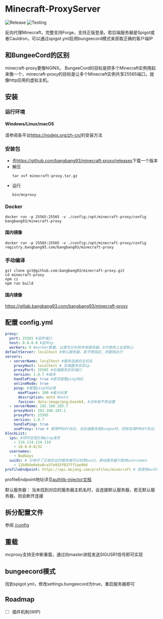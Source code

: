 # Minecraft-ProxyServer 
![Release](https://github.com/bangbang93/minecraft-proxy/workflows/Release/badge.svg)
![Testing](https://github.com/bangbang93/minecraft-proxy/workflows/Testing/badge.svg)

反向代理Minecraft，完整支持Forge，支持正版登录。若后端服务器是Spigot或者Cauldron，可以通过spigot.yml启用bungeecord模式来获取正确的客户端IP

## 和BungeeCord的区别
minecraft-proxy更像NGINX。
BungeeCord的目标是把多个Minecraft实例用起来像一个，minecraft-proxy的目标是让多个Minecraft实例共享25565端口，就像http应用的虚拟主机。

## 安装
### 运行环境
#### Windows/Linux/macOS
请参阅各平台<https://nodejs.org/zh-cn/>的安装方法
### 安装包
- 去<https://github.com/bangbang93/minecraft-proxy/releases>下载一个版本
- 解压
    ```shell script
    tar xvf minecraft-proxy.tar.gz
    ```
- 运行
    ```shell script
    bin/mcproxy
    ```
### Docker
```shell script
docker run -p 25565:25565 -v ./config:/opt/minecraft-proxy/config bangbang93/minecraft-proxy
```
#### 国内镜像
```shell
docker run -p 25565:25565 -v ./config:/opt/minecraft-proxy/config registry.bangbang93.com/bangbang93/minecraft-proxy
```
### 手动编译
```shell script
git clone git@github.com:bangbang93/minecraft-proxy.git
cd minecraft-proxy
npm ci
npm run build
```
#### 国内镜像
https://gitlab.bangbang93.com/bangbang93/minecraft-proxy

## 配置 config.yml
```yaml
proxy:
  port: 25565 #监听端口
  host: 0.0.0.0 #监听ip
  workers: 0 #worker数量，以便充分利用多核服务器，0代表用上全部核心
defaultServer: localhost #默认服务器，若不想指定，则删除此行
servers:
  - serverName: localhost #服务连接的主机名
    proxyHost: localhost # 后端服务实际ip
    proxyPort: 25565 #后端服务实际端口
    version: 1.8.7 #版本
    handlePing: true #是否接管ping响应
    onlineMode: true
    ping: #接管ping时必填
      maxPlayer: 100 #最大玩家
      description: motd #motd
      favicon: data:image/png;base64, #没有就不用设置
  - serverName: 192.168.193.7
    proxyHost: 192.168.193.1
    proxyPort: 25565
    version: 1.8.7
    handlePing: true
    useProxy: true # 使用PROXY协议，当后端服务是Bungee时，同样启用PROXY协议，可以正确获取客户端IP
blockList:
  ips: #同时会阻拦掉ping请求
    - 114.114.114.114
    - 10.0.0.0/32
  usernames:
    - BadGays
  uuids: # 只有开了正版验证的服务端可以封禁uuid，离线服务器只能用usernames
    - 12b8b9e0eba0ca37e935f037ff1ae90d
profileEndpoint: https://api.mojang.com/profiles/minecraft # 若使用authlib-injector，则将改地址替换为对应的api地址
```

profileEndpoint地址详见[authlib-injector文档](https://github.com/yushijinhun/authlib-injector/wiki/Yggdrasil-%E6%9C%8D%E5%8A%A1%E7%AB%AF%E6%8A%80%E6%9C%AF%E8%A7%84%E8%8C%83#%E6%8C%89%E5%90%8D%E7%A7%B0%E6%89%B9%E9%87%8F%E6%9F%A5%E8%AF%A2%E8%A7%92%E8%89%B2)

默认服务器： 当未找到对应的服务器主机名时，会连接默认服务器，若无默认服务器，则会断开连接

## 拆分配置文件
参阅 [/config](/config)

## 重载
mcproxy支持无中断重载，通过向master进程发送SIGUSR1信号即可实现

## bungeecord模式
找到spigot.yml，修改settings.bungeecord为true，重启服务器即可

## Roadmap
- [ ] 插件机制(WIP)
